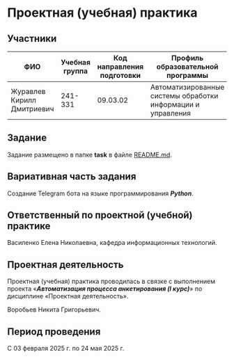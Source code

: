 # Проектная (учебная) практика

## Участники

| ФИО | Учебная группа | Код направления подготовки | Профиль образовательной программы |
|-|-|-|-|
| Журавлев Кирилл Дмитриевич | 241-331 | 09.03.02 | Автоматизированные системы обработки информации и управления |

## Задание

Задание размещено в папке **task** в файле [README.md](task/README.md).

## Вариативная часть задания

Создание Telegram бота на языке программирования ***Python***.

## Ответственный по проектной (учебной) практике

Василенко Елена Николаевна, кафедра информационных технологий.

## Проектная деятельность

Проектная (учебная) практика проводилась в связке с выполнением проекта «***Автоматизация процесса анкетирования (I курс)***» по дисциплине «Проектная деятельность».

Воробьев Никита Григорьевич.

## Период проведения

С 03 февраля 2025 г. по 24 мая 2025 г.
